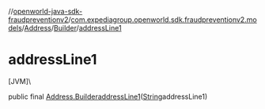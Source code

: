 //[openworld-java-sdk-fraudpreventionv2](../../../../index.md)/[com.expediagroup.openworld.sdk.fraudpreventionv2.models](../../index.md)/[Address](../index.md)/[Builder](index.md)/[addressLine1](address-line1.md)

# addressLine1

[JVM]\

public final [Address.Builder](index.md)[addressLine1](address-line1.md)([String](https://docs.oracle.com/javase/8/docs/api/java/lang/String.html)addressLine1)
